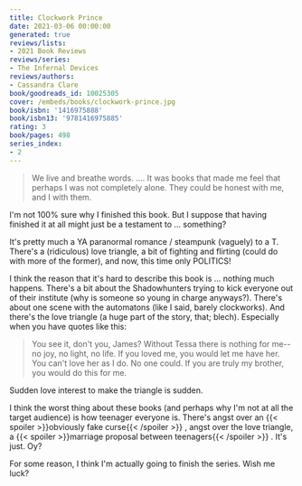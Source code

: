 ```yaml
---
title: Clockwork Prince
date: 2021-03-06 00:00:00
generated: true
reviews/lists:
- 2021 Book Reviews
reviews/series:
- The Infernal Devices
reviews/authors:
- Cassandra Clare
book/goodreads_id: 10025305
cover: /embeds/books/clockwork-prince.jpg
book/isbn: '1416975888'
book/isbn13: '9781416975885'
rating: 3
book/pages: 498
series_index:
- 2
---
```

> We live and breathe words. .... It was books that made me feel that perhaps I was not completely alone. They could be honest with me, and I with them.

I'm not 100% sure why I finished this book. But I suppose that having finished it at all might just be a testament to ... something?  

<!--more-->

It's pretty much a YA paranormal romance / steampunk (vaguely) to a T. There's a (ridiculous) love triangle, a bit of fighting and flirting (could do with more of the former), and now, this time only POLITICS!  

I think the reason that it's hard to describe this book is ... nothing much happens. There's a bit about the Shadowhunters trying to kick everyone out of their institute (why is someone so young in charge anyways?). There's about one scene with the automatons (like I said, barely clockworks). And there's the love triangle (a huge part of the story, that; blech). Especially when you have quotes like this:  

> You see it, don't you, James? Without Tessa there is nothing for me--no joy, no light, no life. If you loved me, you would let me have her. You can't love her as I do. No one could. If you are truly my brother, you would do this for me.

Sudden love interest to make the triangle is sudden.  

I think the worst thing about these books (and perhaps why I'm not at all the target audience) is how teenager everyone is. There's angst over an  {{< spoiler >}}obviously fake curse{{< /spoiler >}}  , angst over the love triangle, a  {{< spoiler >}}marriage proposal between teenagers{{< /spoiler >}}  . It's just. Oy?  

For some reason, I think I'm actually going to finish the series. Wish me luck?